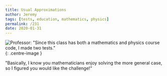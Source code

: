 ```yaml
---
title: Usual Approximations
author: Jeremy
tags: [tests, education, mathematics, physics]
permalink: /231
date: 2020-01-31
---
```


![Professor: "Since this class has both a mathematics and physics course code, I made two tests."](https://res.cloudinary.com/dh3hm8pb7/image/upload/c_scale,q_auto:best,w_615/v1535842782/Handwaving/Published/UsualApproximations.png){: .centre-image }

"Basically, I know you mathematicians enjoy solving the more general case, so I figured you would like the challenge!"

